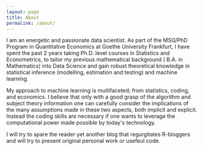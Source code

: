 ```yaml
---
layout: page
title: About
permalink: /about/
---
```


I am an energetic and passionate data scientist. As part of the MSQ/PhD Program in Quantitative Economics at Goethe University Frankfurt, 
I have spent the past 2 years taking Ph.D. level courses in Statistics and Econometrics, to tailor my previous mathematical background (
B.A. in Mathematics) into Data Science and gain robust theoretical knowledge in statistical inference (modelling, estimation and testing) 
and machine learning. 

My approach to machine learning is multifaceted; from statistics, coding, and economics. I believe that only with a
good grasp of the algorithm and subject theory information one can carefully consider the implications of the many assumptions 
made in these two aspects, both implicit and explicit. Instead the coding skills are necessary if one wants to
leverage the computational power made possible by today's technology.

I will try to spare the reader yet another blog that regurgitates R-bloggers and will try to present original personal work or usefeul
code.